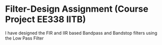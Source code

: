 # Filter-Design Assignment (Course Project EE338 IITB)
I have designed the FIR and IIR based Bandpass and Bandstop filters using the Low Pass Filter
